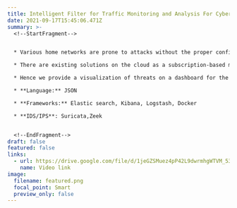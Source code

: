 ```yaml
---
title: Intelligent Filter for Traffic Monitoring and Analysis For Cyber Threats
date: 2021-09-17T15:45:06.471Z
summary: >-
  <!--StartFragment-->


  * Various home networks are prone to attacks without the proper configuration of security rules and firewalls.

  * There are existing solutions on the cloud as a subscription-based model but they are not practical as it is very expensive and suited for large enterprises.

  * Hence we provide a visualization of threats on a dashboard for the users to monitor and take necessary action against threats.

  * **Language:** JSON

  * **Frameworks:** Elastic search, Kibana, Logstash, Docker

  * **IDS/IPS**: Suricata,Zeek


  <!--EndFragment-->
draft: false
featured: false
links:
  - url: https://drive.google.com/file/d/1jeGZSMuez4pP42L9dwrmhgWTVM_53e6_/view?resourcekey
    name: Video link
image:
  filename: featured.png
  focal_point: Smart
  preview_only: false
---
```

